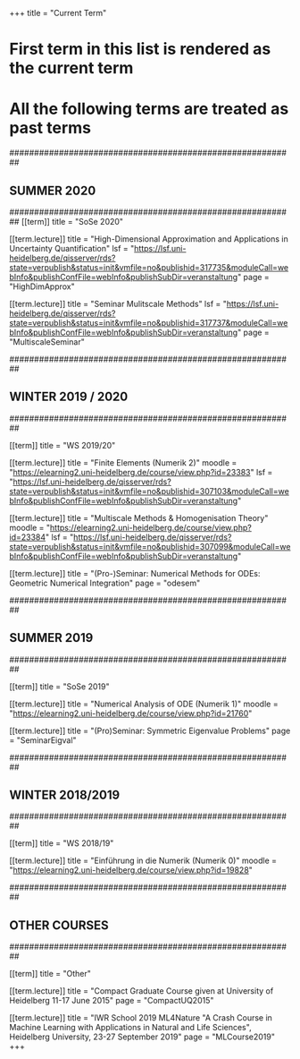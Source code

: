 +++
title = "Current Term"

# First term in this list is rendered as the current term
# All the following terms are treated as past terms

##########################################################
## SUMMER 2020 ###########################################
##########################################################
[[term]]
title = "SoSe 2020"

[[term.lecture]]
title = "High-Dimensional Approximation and Applications in Uncertainty Quantification"
lsf = "https://lsf.uni-heidelberg.de/qisserver/rds?state=verpublish&status=init&vmfile=no&publishid=317735&moduleCall=webInfo&publishConfFile=webInfo&publishSubDir=veranstaltung"
page = "HighDimApprox"

[[term.lecture]]
title = "Seminar Mulitscale Methods"
lsf = "https://lsf.uni-heidelberg.de/qisserver/rds?state=verpublish&status=init&vmfile=no&publishid=317737&moduleCall=webInfo&publishConfFile=webInfo&publishSubDir=veranstaltung"
page = "MultiscaleSeminar" 




##########################################################
## WINTER 2019 / 2020 ####################################
##########################################################

[[term]]
title = "WS 2019/20"

[[term.lecture]]
title = "Finite Elements (Numerik 2)"
moodle = "https://elearning2.uni-heidelberg.de/course/view.php?id=23383"
lsf = "https://lsf.uni-heidelberg.de/qisserver/rds?state=verpublish&status=init&vmfile=no&publishid=307103&moduleCall=webInfo&publishConfFile=webInfo&publishSubDir=veranstaltung"


[[term.lecture]]
title = "Multiscale Methods & Homogenisation Theory"
moodle = "https://elearning2.uni-heidelberg.de/course/view.php?id=23384"
lsf = "https://lsf.uni-heidelberg.de/qisserver/rds?state=verpublish&status=init&vmfile=no&publishid=307099&moduleCall=webInfo&publishConfFile=webInfo&publishSubDir=veranstaltung"


[[term.lecture]]
title = "(Pro-)Seminar: Numerical Methods for ODEs: Geometric Numerical Integration"
page = "odesem"


##########################################################
## SUMMER 2019 ###########################################
##########################################################

[[term]]
  title = "SoSe 2019"

  [[term.lecture]]
    title = "Numerical Analysis of ODE (Numerik 1)"
    moodle = "https://elearning2.uni-heidelberg.de/course/view.php?id=21760"

  [[term.lecture]]
    title = "(Pro)Seminar: Symmetric Eigenvalue Problems"
    page = "SeminarEigval"


##########################################################
## WINTER 2018/2019  #####################################
##########################################################

[[term]]
  title = "WS 2018/19"

  [[term.lecture]]
    title = "Einführung in die Numerik (Numerik 0)"
    moodle = "https://elearning2.uni-heidelberg.de/course/view.php?id=19828"


##########################################################
## OTHER COURSES #########################################
##########################################################

[[term]]
  title = "Other"

  [[term.lecture]]
    title = "Compact Graduate Course given at University of Heidelberg 11-17 June 2015"
    page = "CompactUQ2015"

  [[term.lecture]]
    title = "IWR School 2019 ML4Nature \"A Crash Course in Machine Learning with Applications in Natural and Life Sciences\", Heidelberg University, 23-27 September 2019"
    page = "MLCourse2019"
+++  



